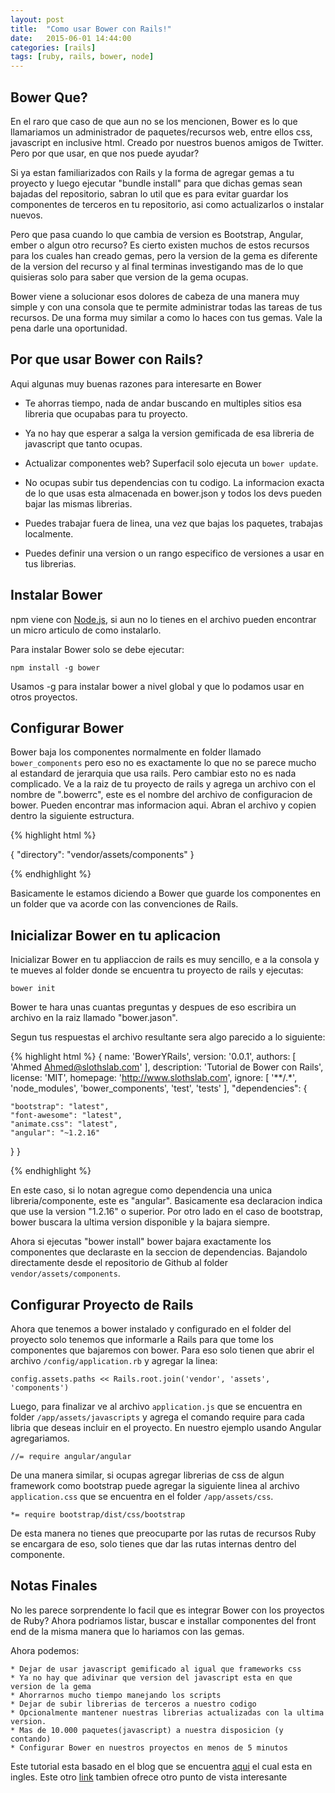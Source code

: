 ```yaml
---
layout: post
title:  "Como usar Bower con Rails!"
date:   2015-06-01 14:44:00
categories: [rails]
tags: [ruby, rails, bower, node]
---
```



## Bower Que?

En el raro que caso de que aun no se los mencionen, Bower es lo que llamariamos un administrador de paquetes/recursos web, entre ellos css, javascript en inclusive html.
Creado por nuestros buenos amigos de Twitter. Pero por que usar, en que nos puede ayudar?

Si ya estan familiarizados con Rails y la forma de agregar gemas a tu proyecto y luego ejecutar "bundle install" para que dichas gemas sean bajadas del repositorio, sabran lo util que es para evitar guardar los componentes de terceros en tu repositorio, asi como actualizarlos o instalar nuevos.

Pero que pasa cuando lo que cambia de version es Bootstrap, Angular, ember o algun otro recurso? Es cierto existen muchos de estos recursos para los cuales han creado gemas, pero la version de la gema es diferente de la version del recurso y al final terminas investigando mas de lo que quisieras solo para saber que version de la gema ocupas.

Bower viene a solucionar esos dolores de cabeza de una manera muy simple y con una consola que te permite administrar todas las tareas de tus recursos. De una forma muy similar a como lo haces con tus gemas.
Vale la pena darle una oportunidad.

## Por que usar Bower con Rails?

Aqui algunas muy buenas razones para interesarte en Bower

- Te ahorras tiempo, nada de andar buscando en multiples sitios esa libreria que ocupabas para tu proyecto.

- Ya no hay que esperar a salga la version gemificada de esa libreria de javascript que tanto ocupas.

- Actualizar componentes web? Superfacil solo ejecuta un `bower update`.

- No ocupas subir tus dependencias con tu codigo. La informacion exacta de lo que usas esta almacenada en  bower.json y todos los devs pueden bajar las mismas librerias.

- Puedes trabajar fuera de linea, una vez que bajas los paquetes, trabajas localmente.

- Puedes definir una version o un rango especifico de versiones a usar en tus librerias.


## Instalar Bower

npm viene con [Node.js](www.nodejs.org), si aun no lo tienes en el archivo pueden encontrar un micro articulo de como instalarlo.

Para instalar Bower solo se debe ejecutar:

`npm install -g bower`

Usamos -g para instalar bower a nivel global y que lo podamos usar en otros proyectos. 

## Configurar Bower

Bower baja los componentes normalmente en folder llamado `bower_components` pero eso no es exactamente lo que no se parece mucho al estandard de jerarquia que usa rails.
Pero cambiar esto no es nada complicado. Ve a la raiz de tu proyecto de rails y agrega un archivo con el nombre de ".bowerrc", este es el nombre del archivo de configuracion de bower.
Pueden encontrar mas informacion aqui.
Abran el archivo y copien dentro la siguiente estructura.

{% highlight html %}

{
  "directory": "vendor/assets/components"
}

{% endhighlight %}

Basicamente le estamos diciendo a Bower que guarde los componentes en un folder que va acorde con las convenciones de Rails.

## Inicializar Bower en tu aplicacion

Inicializar Bower en tu appliaccion de rails es muy sencillo, e a la consola y te mueves al folder donde se encuentra tu proyecto de rails y ejecutas:

`bower init`

Bower te hara unas cuantas preguntas y despues de eso escribira un archivo en la raiz llamado "bower.jason".

Segun tus respuestas el archivo resultante sera algo parecido a lo siguiente:

{% highlight html %}
{
  name: 'BowerYRails',
  version: '0.0.1',
  authors: [
    'Ahmed <Ahmed@slothslab.com>'
  ],
  description: 'Tutorial de Bower con Rails',
  license: 'MIT',
  homepage: 'http://www.slothslab.com',
  ignore: [
    '**/.*',
    'node_modules',
    'bower_components',
    'test',
    'tests'
  ],
  "dependencies": {
    
    "bootstrap": "latest",
    "font-awesome": "latest",
    "animate.css": "latest",
    "angular": "~1.2.16" 
  }
}

{% endhighlight %}

En este caso, si lo notan agregue como dependencia una unica libreria/componente, este es "angular".
Basicamente esa declaracion indica que use la version  "1.2.16" o superior. Por otro lado en el caso de bootstrap, bower buscara la ultima version disponible y la bajara siempre.

Ahora si ejecutas "bower install" bower bajara exactamente los componentes que declaraste en la seccion de dependencias.
Bajandolo directamente desde el repositorio de Github al folder `vendor/assets/components`.

## Configurar Proyecto de Rails

Ahora que tenemos a bower instalado y configurado en el folder del proyecto solo tenemos que 
informarle a Rails para que tome los componentes que bajaremos con bower.
Para eso solo tienen que abrir el archivo `/config/application.rb` y agregar la linea:

`config.assets.paths << Rails.root.join('vendor', 'assets', 'components')`

Luego, para finalizar ve al archivo `application.js` que se encuentra en folder `/app/assets/javascripts`
y agrega el comando require para cada libria que deseas incluir en el proyecto.
En nuestro ejemplo usando Angular agregariamos.

`//= require angular/angular`

De una manera similar, si ocupas agregar librerias de css de algun framework como bootstrap
puede agregar la siguiente linea al archivo `application.css` que se encuentra en el folder `/app/assets/css`.

`*= require bootstrap/dist/css/bootstrap`

De esta manera no tienes que preocuparte por las rutas de recursos Ruby se encargara de eso, solo tienes que dar las rutas internas dentro del componente.


## Notas Finales

No les parece sorprendente lo facil que es integrar Bower con los proyectos de Ruby?
Ahora podriamos listar, buscar e installar componentes del front end de la misma manera que lo hariamos con las gemas.

Ahora podemos:

    * Dejar de usar javascript gemificado al igual que frameworks css
    * Ya no hay que adivinar que version del javascript esta en que version de la gema
    * Ahorrarnos mucho tiempo manejando los scripts
    * Dejar de subir librerias de terceros a nuestro codigo
    * Opcionalmente mantener nuestras librerias actualizadas con la ultima version.
    * Mas de 10.000 paquetes(javascript) a nuestra disposicion (y contando)
    * Configurar Bower en nuestros proyectos en menos de 5 minutos


Este tutorial esta basado en el blog que se encuentra [aqui](http://dotwell.io/taking-advantage-of-bower-in-your-rails-4-app/) el cual esta en ingles.
Este otro [link](https://scotch.io/tutorials/manage-front-end-resources-with-bower) tambien ofrece otro punto de vista interesante


